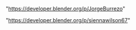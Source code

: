 "https://developer.blender.org/p/JorgeBurrezo"

"https://developer.blender.org/p/siennawilson67"

 

